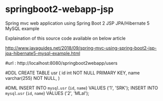 # springboot2-webapp-jsp
Spring mvc web application using Spring Boot 2 JSP JPA/Hibernate 5 MySQL example

Explaination of this source code available on below article 

http://www.javaguides.net/2018/09/spring-mvc-using-spring-boot2-jsp-jpa-hibernate5-mysql-example.html

#url : 
http://localhost:8080/springboot2webapp/users

#DDL
CREATE TABLE usr
(
id int NOT NULL PRIMARY KEY,
name varchar(255) NOT NULL,
)

#DML
INSERT INTO `mysql`.`usr` (`id`, `name`) VALUES ('1', 'SRK');
INSERT INTO `mysql`.`usr` (`id`, `name`) VALUES ('2', 'MLal');

